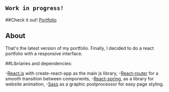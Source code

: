 ## `Work in progress!`

##Check it out!
[Portfolio]()

## About

That's the latest version of my portfolio.
Finally, I decided to do a react portfolio with a responsive interface.

##Libriaries and dependencies:

-[React.js](https://reactjs.org) with create-react-app as the main js library,
-[React-router](https://reacttraining.com/react-router/web/guides/quick-start) for a smooth transition between components,
-[React-spring](https://www.react-spring.io), as a library for website animation,
-[Sass](https://sass-lang.com) as a graphic postprocessor for easy page styling.



